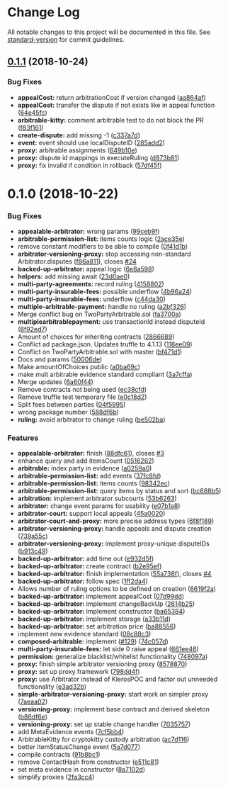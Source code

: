 # Change Log

All notable changes to this project will be documented in this file. See [standard-version](https://github.com/conventional-changelog/standard-version) for commit guidelines.

<a name="0.1.1"></a>

## [0.1.1](https://github.com/kleros/kleros-interaction/compare/v0.1.0...v0.1.1) (2018-10-24)

### Bug Fixes

- **appealCost:** return arbitrationCost if version changed ([aa864af](https://github.com/kleros/kleros-interaction/commit/aa864af))
- **appealCost:** transfer the dispute if not exists like in appeal function ([64e45fc](https://github.com/kleros/kleros-interaction/commit/64e45fc))
- **arbitrable-kitty:** comment arbitrable test to do not block the PR ([f83f161](https://github.com/kleros/kleros-interaction/commit/f83f161))
- **create-dispute:** add missing -1 ([c337a7d](https://github.com/kleros/kleros-interaction/commit/c337a7d))
- **event:** event should use localDisputeID ([285add2](https://github.com/kleros/kleros-interaction/commit/285add2))
- **proxy:** arbitrable assignments ([649b10e](https://github.com/kleros/kleros-interaction/commit/649b10e))
- **proxy:** dispute id mappings in executeRuling ([d873b81](https://github.com/kleros/kleros-interaction/commit/d873b81))
- **proxy:** fix invalid if condition in rollback ([57df45f](https://github.com/kleros/kleros-interaction/commit/57df45f))

<a name="0.1.0"></a>

# 0.1.0 (2018-10-22)

### Bug Fixes

- **appealable-arbitrator:** wrong params ([99ceb9f](https://github.com/kleros/kleros-interaction/commit/99ceb9f))
- **arbitrable-permission-list:** items counts logic ([2ace35e](https://github.com/kleros/kleros-interaction/commit/2ace35e))
- remove constant modifiers to be able to compile ([0f41d1b](https://github.com/kleros/kleros-interaction/commit/0f41d1b))
- **arbitrator-versioning-proxy:** stop accessing non-standard Arbitrator.disputes ([f86a811](https://github.com/kleros/kleros-interaction/commit/f86a811)), closes [#24](https://github.com/kleros/kleros-interaction/issues/24)
- **backed-up-arbitrator:** appeal logic ([6e8a598](https://github.com/kleros/kleros-interaction/commit/6e8a598))
- **helpers:** add missing await ([23d0ae0](https://github.com/kleros/kleros-interaction/commit/23d0ae0))
- **multi-party-agreements:** record ruling ([4158802](https://github.com/kleros/kleros-interaction/commit/4158802))
- **multi-party-insurable-fees:** possible underflow ([4b96a24](https://github.com/kleros/kleros-interaction/commit/4b96a24))
- **multi-party-insurable-fees:** underflow ([c44da30](https://github.com/kleros/kleros-interaction/commit/c44da30))
- **multiple-arbitrable-payment:** handle no ruling ([a2bf326](https://github.com/kleros/kleros-interaction/commit/a2bf326))
- Merge conflict bug on TwoPartyArbitrable.sol ([fa3700a](https://github.com/kleros/kleros-interaction/commit/fa3700a))
- **multiplearbitrablepayment:** use transactionId instead disputeId ([6f92ed7](https://github.com/kleros/kleros-interaction/commit/6f92ed7))
- Amount of choices for inheriting contracts ([2866689](https://github.com/kleros/kleros-interaction/commit/2866689))
- Conflict ad package.json. Updates truffle to 4.1.13 ([118ee09](https://github.com/kleros/kleros-interaction/commit/118ee09))
- Conflict on TwoPartyArbitrable.sol with master ([bf471d1](https://github.com/kleros/kleros-interaction/commit/bf471d1))
- Docs and params ([50006de](https://github.com/kleros/kleros-interaction/commit/50006de))
- Make amountOfChoices public ([a0ba69c](https://github.com/kleros/kleros-interaction/commit/a0ba69c))
- make mult arbitrable evidence standard compliant ([3a7cffa](https://github.com/kleros/kleros-interaction/commit/3a7cffa))
- Merge updates ([6a60f44](https://github.com/kleros/kleros-interaction/commit/6a60f44))
- Remove contracts not being used ([ec38cfd](https://github.com/kleros/kleros-interaction/commit/ec38cfd))
- Remove truffle test temporary file ([e0c18d2](https://github.com/kleros/kleros-interaction/commit/e0c18d2))
- Split fees between parties ([04f5995](https://github.com/kleros/kleros-interaction/commit/04f5995))
- wrong package number ([588df6b](https://github.com/kleros/kleros-interaction/commit/588df6b))
- **ruling:** avoid arbitrator to change ruling ([be502ba](https://github.com/kleros/kleros-interaction/commit/be502ba))

### Features

- **appealable-arbitrator:** finish ([88dfc61](https://github.com/kleros/kleros-interaction/commit/88dfc61)), closes [#3](https://github.com/kleros/kleros-interaction/issues/3)
- enhance query and add itemsCount ([0516262](https://github.com/kleros/kleros-interaction/commit/0516262))
- **arbitrable:** index party in evidence ([a0259a0](https://github.com/kleros/kleros-interaction/commit/a0259a0))
- **arbitrable-permission-list:** add events ([37fc8fd](https://github.com/kleros/kleros-interaction/commit/37fc8fd))
- **arbitrable-permission-list:** items counts ([98342ec](https://github.com/kleros/kleros-interaction/commit/98342ec))
- **arbitrable-permission-list:** query items by status and sort ([bc688b5](https://github.com/kleros/kleros-interaction/commit/bc688b5))
- **arbitration:** implement arbitrator subcourts ([53b6263](https://github.com/kleros/kleros-interaction/commit/53b6263))
- **arbitrator:** change event params for usability ([e07b1a8](https://github.com/kleros/kleros-interaction/commit/e07b1a8))
- **arbitrator-court:** support local appeals ([45a0020](https://github.com/kleros/kleros-interaction/commit/45a0020))
- **arbitrator-court-and-proxy:** more precise address types ([6f8f189](https://github.com/kleros/kleros-interaction/commit/6f8f189))
- **arbitrator-versioning-proxy:** handle appeals and dispute creation ([739a55c](https://github.com/kleros/kleros-interaction/commit/739a55c))
- **arbitrator-versioning-proxy:** implement proxy-unique disputeIDs ([b913c49](https://github.com/kleros/kleros-interaction/commit/b913c49))
- **backed-up-arbitrator:** add time out ([e932d5f](https://github.com/kleros/kleros-interaction/commit/e932d5f))
- **backed-up-arbitrator:** create contract ([b2e95ef](https://github.com/kleros/kleros-interaction/commit/b2e95ef))
- **backed-up-arbitrator:** finish implementation ([55a738f](https://github.com/kleros/kleros-interaction/commit/55a738f)), closes [#4](https://github.com/kleros/kleros-interaction/issues/4)
- **backed-up-arbitrator:** follow spec ([1ff2da4](https://github.com/kleros/kleros-interaction/commit/1ff2da4))
- Allows number of ruling options to be defined on creation ([6619f2a](https://github.com/kleros/kleros-interaction/commit/6619f2a))
- **backed-up-arbitrator:** implement appealCost ([07d99dd](https://github.com/kleros/kleros-interaction/commit/07d99dd))
- **backed-up-arbitrator:** implement changeBackUp ([2614b25](https://github.com/kleros/kleros-interaction/commit/2614b25))
- **backed-up-arbitrator:** implement constructor ([ba65384](https://github.com/kleros/kleros-interaction/commit/ba65384))
- **backed-up-arbitrator:** implement storage ([a33b11d](https://github.com/kleros/kleros-interaction/commit/a33b11d))
- **backed-up-arbitrator:** set arbitration price ([ba88556](https://github.com/kleros/kleros-interaction/commit/ba88556))
- implement new evidence standard ([08c88c3](https://github.com/kleros/kleros-interaction/commit/08c88c3))
- **composed-arbitrable:** implement ([#129](https://github.com/kleros/kleros-interaction/issues/129)) ([74c057d](https://github.com/kleros/kleros-interaction/commit/74c057d))
- **multi-party-insurable-fees:** let side 0 raise appeal ([661ee46](https://github.com/kleros/kleros-interaction/commit/661ee46))
- **permission:** generalize blacklist/whitelist functionality ([748097a](https://github.com/kleros/kleros-interaction/commit/748097a))
- **proxy:** finish simple arbitrator versioning proxy ([8578870](https://github.com/kleros/kleros-interaction/commit/8578870))
- **proxy:** set up proxy framework ([798dd4f](https://github.com/kleros/kleros-interaction/commit/798dd4f))
- **proxy:** use Arbitrator instead of KlerosPOC and factor out unneeded functionality ([e3ad32b](https://github.com/kleros/kleros-interaction/commit/e3ad32b))
- **simple-arbitrator-versioning-proxy:** start work on simpler proxy ([7aeaa02](https://github.com/kleros/kleros-interaction/commit/7aeaa02))
- **versioning-proxy:** implement base contract and derived skeleton ([b86df6e](https://github.com/kleros/kleros-interaction/commit/b86df6e))
- **versioning-proxy:** set up stable change handler ([7035757](https://github.com/kleros/kleros-interaction/commit/7035757))
- add MetaEvidence events ([7cf5bb4](https://github.com/kleros/kleros-interaction/commit/7cf5bb4))
- ArbitrableKitty for cryptokitty custody arbitration ([ac7d116](https://github.com/kleros/kleros-interaction/commit/ac7d116))
- better ItemStatusChange event ([5a7d077](https://github.com/kleros/kleros-interaction/commit/5a7d077))
- compile contracts ([91b8bc1](https://github.com/kleros/kleros-interaction/commit/91b8bc1))
- remove ContactHash from constructor ([e511c81](https://github.com/kleros/kleros-interaction/commit/e511c81))
- set meta evidence in constructor ([8a7102d](https://github.com/kleros/kleros-interaction/commit/8a7102d))
- simplify proxies ([2fa3cc4](https://github.com/kleros/kleros-interaction/commit/2fa3cc4))
